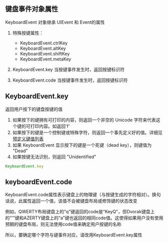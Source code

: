 
## 键盘事件对象属性
KeyboardEvent 对象继承 UIEvent 和  Event的属性

1. 特殊按键属性：
    * KeyboardEvent.ctrlKey
    * KeyboardEvent.altKey
    * KeyboardEvent.shiftKey
    * KeyboardEvent.metaKey

2. KeyboardEvent.key 当按键事件发生时，返回按键标识符
3. KeyboardEvent.code 当按键事件发生时，返回按键标识符

## KeyboardEvent.key
返回用户按下的键盘按键的值
1. 如果按下的键拥有可打印的内容，则返回一个非空的 Unicode 字符来代表这个键的可打印内容。如返回'f'
2. 如果按下的键是一个控制键或特殊字符，则返回一个事先定义好的值。详细见[预定义键值列表](https://developer.mozilla.org/zh-CN/docs/Web/API/KeyboardEvent/key/Key_Values)
3. 如果 KeyboardEvent 显示按下的键是一个死键（dead key），则键值为 "Dead"
4. 如果按键无法识别，则返回 "Unidentified"

```js
KeyboardEvent.key
```

## keyboardEvent.code
KeyboardEvent.code属性表示键盘上的物理键（与按键生成的字符相对）。换句话说，此属性返回一个值，该值不会被键盘布局或修饰键的状态改变

例如，QWERTY布局键盘上的“q”键返回的code是“KeyQ”，但Dvorak键盘上的“'”键和AZERTY键盘上的“a”键也返回的相同code值。这使得如果用户没有使用预期的键盘布局，则无法使用code值来确定用户按键的名称

所以，要确定哪个字符与键事件对应，请改用KeyboardEvent.key属性